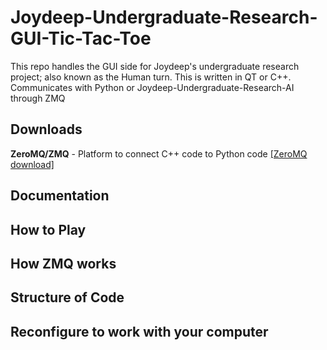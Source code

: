# Joydeep-Undergraduate-Research-GUI-Tic-Tac-Toe

This repo handles the GUI side for Joydeep's undergraduate research project; also known as the Human turn. This is written in QT or C++. Communicates with Python or Joydeep-Undergraduate-Research-AI through ZMQ

## Downloads
**ZeroMQ/ZMQ** - Platform to connect C++ code to Python code
[[ZeroMQ download]](http://zeromq.org/area:download)

## Documentation

## How to Play

## How ZMQ works

## Structure of Code

## Reconfigure to work with your computer
